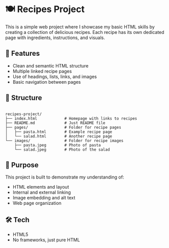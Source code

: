 # 🍽️ Recipes Project

This is a simple web project where I showcase my basic HTML skills by creating a collection of delicious recipes. Each recipe has its own dedicated page with ingredients, instructions, and visuals.

## 🚀 Features

- Clean and semantic HTML structure  
- Multiple linked recipe pages  
- Use of headings, lists, links, and images  
- Basic navigation between pages  

## 📁 Structure

```

recipes-project/
├── index.html            # Homepage with links to recipes
├── README.md             # Just README file
├── pages/                # Folder for recipe pages
│   ├── pasta.html        # Example recipe page
│   └── salad.html        # Another recipe page
└── images/               # Folder for recipe images
    ├── pasta.jpeg        # Photo of pasta 
    └── salad.jpeg        # Photo of the salad
```

## 🎯 Purpose

This project is built to demonstrate my understanding of:

- HTML elements and layout  
- Internal and external linking  
- Image embedding and alt text  
- Web page organization

## 🛠️ Tech

- HTML5  
- No frameworks, just pure HTML
